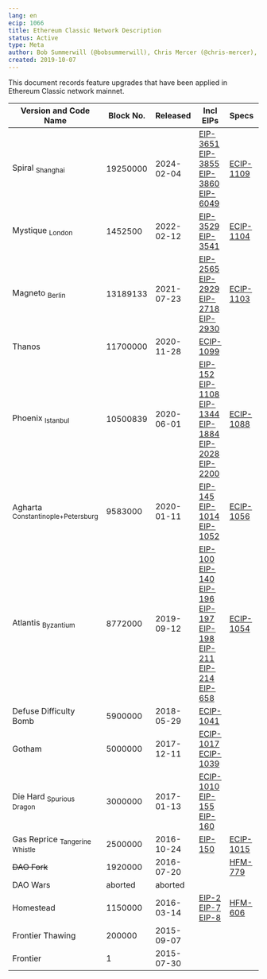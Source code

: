```yaml
---
lang: en
ecip: 1066
title: Ethereum Classic Network Description
status: Active
type: Meta
author: Bob Summerwill (@bobsummerwill), Chris Mercer (@chris-mercer), meowsbits (@meowsbits), r0n1n (@gitr0n1n), Wei Tang (@sorpaas)
created: 2019-10-07
---
```


This document records feature upgrades that have been applied in
Ethereum Classic network mainnet.

| Version and Code Name                        | Block No. | Released   | Incl EIPs                                                                                                                                                                                                                                                                                                                                                                                                                                                                        | Specs                                               | Blog | 
|----------------------------------------------|-----------|------------|----------------------------------------------------------------------------------------------------------------------------------------------------------------------------------------------------------------------------------------------------------------------------------------------------------------------------------------------------------------------------------------------------------------------------------------------------------------------------------|-----------------------------------------------------------------------------------------------------------------------------------------------------------------------------------------------------------------------------------------------------------------------------------------------------------------------------------------------------------------------------------------------------------------------------------------------------------------------------------|----------------------------------------------------------------|  
| Spiral <sub>Shanghai</sub>                   | 19250000   | 2024-02-04 | [EIP-3651](https://eips.ethereum.org/EIPS/eip-3651) <br/> [EIP-3855](https://eips.ethereum.org/EIPS/eip-3855) <br/> [EIP-3860](https://eips.ethereum.org/EIPS/eip-3860) <br/> [EIP-6049](https://eips.ethereum.org/EIPS/eip-6049)                                                                                                                                                                                                                                                                                                                                                                    | [ECIP-1109](https://ecips.ethereumclassic.org/ECIPs/ecip-1109) |
| Mystique <sub>London</sub>                   | 1452500   | 2022-02-12 | [EIP-3529](https://eips.ethereum.org/EIPS/eip-3529) <br/> [EIP-3541](https://eips.ethereum.org/EIPS/eip-3541)                                                                                                                                                                                                                                                                                                                                                                    | [ECIP-1104](https://ecips.ethereumclassic.org/ECIPs/ecip-1104) |                                                   |  |
| Magneto <sub>Berlin</sub>                    | 13189133  | 2021-07-23 | [EIP-2565](https://eips.ethereum.org/EIPS/eip-2565) <br/> [EIP-2929](https://eips.ethereum.org/EIPS/eip-2929) <br/> [EIP-2718](https://eips.ethereum.org/EIPS/eip-2718) <br/> [EIP-2930](https://eips.ethereum.org/EIPS/eip-2930)                                                                                                                                                                                                                                                | [ECIP-1103](https://ecips.ethereumclassic.org/ECIPs/ecip-1103) |                                                   |  |
| Thanos                                       | 11700000  | 2020-11-28 | [ECIP-1099](https://ecips.ethereumclassic.org/ECIPs/ecip-1099)                                                                                                                                                                                                                                                                                                                                                                                                                   |                                                                |                                                   |  |
| Phoenix <sub>Istanbul</sub>                  | 10500839  | 2020-06-01 | [EIP-152](https://eips.ethereum.org/EIPS/eip-152) <br/> [EIP-1108](https://eips.ethereum.org/EIPS/eip-1108) <br/> [EIP-1344](https://eips.ethereum.org/EIPS/eip-1344) <br/> [EIP-1884](https://eips.ethereum.org/EIPS/eip-1884) <br/> [EIP-2028](https://eips.ethereum.org/EIPS/eip-2028) <br/> [EIP-2200](https://eips.ethereum.org/EIPS/eip-2200)                                                                                                                              | [ECIP-1088](https://ecips.ethereumclassic.org/ECIPs/ecip-1088) |                                                   |  |
| Agharta <sub>Constantinople+Petersburg</sub> | 9583000   | 2020-01-11 | [EIP-145](https://eips.ethereum.org/EIPS/eip-145) <br/> [EIP-1014](https://eips.ethereum.org/EIPS/eip-1014) <br/> [EIP-1052](https://eips.ethereum.org/EIPS/eip-1052)                                                                                                                                                                                                                                                                                                            | [ECIP-1056](https://ecips.ethereumclassic.org/ECIPs/ecip-1056) |                                                   |  |
| Atlantis <sub>Byzantium</sub>                | 8772000   | 2019-09-12 | [EIP-100](https://eips.ethereum.org/EIPS/eip-100) <br/> [EIP-140](https://eips.ethereum.org/EIPS/eip-140) <br/> [EIP-196](https://eips.ethereum.org/EIPS/eip-196) <br/> [EIP-197](https://eips.ethereum.org/EIPS/eip-197) <br/> [EIP-198](https://eips.ethereum.org/EIPS/eip-198) <br/> [EIP-211](https://eips.ethereum.org/EIPS/eip-211) <br/> [EIP-214](https://eips.ethereum.org/EIPS/eip-214) <br/> [EIP-658](https://eips.ethereum.org/EIPS/eip-658) | [ECIP-1054](https://ecips.ethereumclassic.org/ECIPs/ecip-1054) |  |
| Defuse Difficulty Bomb                       | 5900000   | 2018-05-29 | [ECIP-1041](https://ecips.ethereumclassic.org/ECIPs/ecip-1041)                                                                                                                                                                                                                                                                                                                                                                                                                   |                                                                |  |
| Gotham                                       | 5000000   | 2017-12-11 | [ECIP-1017](https://ecips.ethereumclassic.org/ECIPs/ecip-1017) <br> [ECIP-1039](https://ecips.ethereumclassic.org/ECIPs/ecip-1039)                                                                                                                                                                                                                                                                                                                                               |                                                                |  |
| Die Hard <sub>Spurious Dragon</sub>          | 3000000   | 2017-01-13 | [ECIP-1010](https://ecips.ethereumclassic.org/ECIPs/ecip-1010) <br> [EIP-155](https://eips.ethereum.org/EIPS/eip-155) <br/> [EIP-160](https://eips.ethereum.org/EIPS/eip-160)                                                                                                                                                                                                                                                                                                    |                                                                |  |
| Gas Reprice <sub>Tangerine Whistle</sub>     | 2500000   | 2016-10-24 | [EIP-150](https://eips.ethereum.org/EIPS/eip-150)                                                                                                                                                                                                                                                                                                                                                                                                                                | [ECIP-1015](https://ecips.ethereumclassic.org/ECIPs/ecip-1015) | |
| ~~DAO Fork~~                                 | 1920000   | 2016-07-20 |                                                                                                                                                                                                                                                                                                                                                                                                                                                                                  | [HFM-779](https://eips.ethereum.org/EIPS/eip-779)              | [Blog](https://blog.ethereum.org/2016/07/15/to-fork-or-not-to-fork/) |
| DAO Wars                                     | aborted   | aborted    |                                                                                                                                                                                                                                                                                                                                                                                                                                                                                  |                                                                | [Blog](https://blog.ethereum.org/2016/06/24/dao-wars-youre-voice-soft-fork-dilemma/) |
| Homestead                                    | 1150000   | 2016-03-14 | [EIP-2](https://eips.ethereum.org/EIPS/eip-2) <br/> [EIP-7](https://eips.ethereum.org/EIPS/eip-7) <br/> [EIP-8](https://eips.ethereum.org/EIPS/eip-8)                                                                                                                                                                                                                                                                                                                            | [HFM-606](https://eips.ethereum.org/EIPS/eip-606)              | [Blog](https://blog.ethereum.org/2016/02/29/homestead-release/) |
| Frontier Thawing                             | 200000    | 2015-09-07 |                                                                                                                                                                                                                                                                                                                                                                                                                                                                                  |                                                                | [Blog](https://blog.ethereum.org/2015/08/04/the-thawing-frontier/) |
| Frontier                                     | 1         | 2015-07-30 |                                                                                                                                                                                                                                                                                                                                                                                                                                                                                  |                                                                | [Blog](https://blog.ethereum.org/2015/07/22/frontier-is-coming-what-to-expect-and-how-to-prepare/) |
